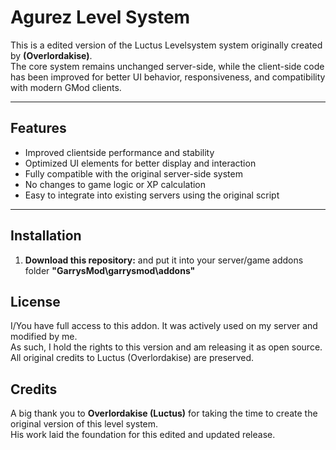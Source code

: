 # Agurez Level System

This is a edited version of the Luctus Levelsystem system originally created by **(Overlordakise)**.  
The core system remains unchanged server-side, while the client-side code has been improved for better UI behavior, responsiveness, and compatibility with modern GMod clients.

---

## Features

- Improved clientside performance and stability
- Optimized UI elements for better display and interaction
- Fully compatible with the original server-side system
- No changes to game logic or XP calculation
- Easy to integrate into existing servers using the original script

---

## Installation

1. **Download this repository:**
and put it into your server/game addons folder **"GarrysMod\garrysmod\addons"**

## License

I/You have full access to this addon. It was actively used on my server and modified by me.  
As such, I hold the rights to this version and am releasing it as open source.  
All original credits to Luctus (Overlordakise) are preserved.



## Credits

A big thank you to **Overlordakise (Luctus)** for taking the time to create the original version of this level system.  
His work laid the foundation for this edited and updated release.
